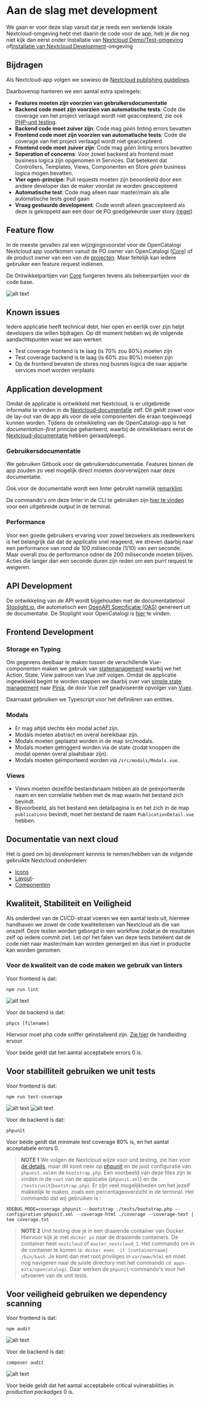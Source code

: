 # Aan de slag met development

We gaan er voor deze stap vanuit dat je reeds een werkende lokale Nextcloud-omgeving hebt met daarin de code voor de app, heb je die nog niet kijk dan eerst onder Installatie van [Nextcloud Demo/Test-omgeving](installatie-van-nextcloud-demo-test-omgeving.md) of[Installatie van Nextcloud Development](../installatie/instructies.md)-omgeving

## Bijdragen

Als Nextcloud-app volgen we sowieso de [Nextcloud publishing guidelines](https://docs.nextcloud.com/server/19/developer_manual/app/publishing.html#app-guidelines).

Daarbovenop hanteren we een aantal extra spelregels:

* **Features moeten zijn voorzien van gebruikersdocumentatie**
* **Backend code moet zijn voorzien van automatische tests**: Code die coverage van het project verlaagd wordt niet geaccepteerd, zie ook [PHP-unit testing](https://docs.nextcloud.com/server/latest/developer_manual/server/unit-testing.html).
* **Backend code moet zuiver zijn**: Code mag *géén* linting errors bevatten
* **Frontend code moet zijn voorzien van automatische tests**: Code die coverage van het project verlaagd wordt niet geaccepteerd
* **Frontend code moet zuiver zijn**: Code mag *géén* linting errors bevatten
* **Seperation of concerns**: Voor zowel backend als frontend moet business logica zijn opgenomen in Services. Dat betekent dat Controllers, Templates, Views, Componenten en Store *géén* business logica mogen bevatten.
* **Vier ogen-principe**: Pull requests moeten zijn beoordeeld door een andere developer dan de maker voordat ze worden geaccepteerd
* **Automatische test**: Code mag alleen naar master/main als alle automatische tests goed gaan
* **Vraag gestuurde development**: Code wordt alleen geaccepteerd als deze is gekoppeld aan een door de PO goedgekeurde user story ([regel](https://github.com/OpenCatalogi/.github/issues/new/choose))

## Feature flow

In de meeste gevallen zal een wijzigingsvoorstel voor de OpenCatalogi Nextcloud app voortkomen vanuit de PO owner van OpenCatalogi ([Core](https://documentatie.opencatalogi.nl/Docs/Projecten/)) of de product owner van een van de [projecten](https://documentatie.opencatalogi.nl/Docs/Projecten/). Maar feitelijk kan iedere gebruiker een feature request indienen.

De Ontwikkelpartijen van [Core](https://documentatie.opencatalogi.nl/Docs/Projecten/) fungeren tevens als beheerpartijen voor de code base.

![alt text](feature_flow.png)

## Known issues
Iedere applicatie heeft technical debt, hier open en eerlijk over zijn helpt developers die willen bijdragen. Op dit moment hebben wij de volgende aandachtspunten waar we aan werken

- Test coverage frontend is te laag (is 70% zou 80%) moeten zijn
- Test coverage backend is te laag (is 60% zou 80%) moeten zijn
- Op de frontend bevaten de stores nog busnes logica die naar apparte services moet worden verplaats

## Application development

Omdat de applicatie is ontwikkeld met Nextcloud, is er uitgebreide informatie te vinden in de [Nextcloud-documentatie](https://docs.nextcloud.com/server/latest/developer_manual/index.html) zelf. Dit geldt zowel voor de lay-out van de app als voor de vele componenten die eraan toegevoegd kunnen worden. Tijdens de ontwikkeling van de OpenCatalogi-app is het *documentation-first* principe gehanteerd, waarbij de ontwikkelaars eerst de [Nextcloud-documentatie](https://docs.nextcloud.com/server/latest/developer_manual/index.html) hebben geraadpleegd.

### Gebruikersdocumentatie

We gebruiken Gitbook voor de gebruikersdocumentatie. Features binnen de app zouden zo veel mogelijk direct moeten doorverwijzen naar deze documentatie.

Ook voor de documentatie wordt een linter gebruikt namelijk [remarklint](https://github.com/remarkjs/remark-lint).

De commando's om deze linter in de CLI te gebruiken zijn [hier te vinden](https://github.com/remarkjs/remark-lint?tab=readme-ov-file#what-is-this) voor een uitgebreide output in de terminal.

### Performance
Voor een goede gebruikers ervaring voor zowel bezoekers als medewerkers is het belangrijk dat dat de applicatie snel reageerd, we streven daarbij naar een performance van rond de 100 miliseconde (1/10) van een seconde. Maar overall zou de performance odner de 200 miliseconde moeten blijven. Acties die langer dan een seconde duren zijn reden om een purrl request te weigeren.

## API Development

De ontwikkeling van de API wordt bijgehouden met de documentatietool [Stoplight.io](https://stoplight.io/), die automatisch een [OpenAPI Specificatie (OAS)](https://www.noraonline.nl/wiki/FS:Openapi-specification#:~:text=Een%20OpenAPI%20Specification%20\(OAS\)%20beschrijft,er%20achter%20de%20API%20schuilgaat.) genereert uit de documentatie. De Stoplight voor OpenCatalogi is [hier](https://conduction.stoplight.io/docs/open-catalogi/6yuj08rgf7w44-open-catalogi-api) te vinden.

## Frontend Development

### Storage en Typing

Om gegevens deelbaar te maken tussen de verschillende Vue-componenten maken we gebruik van [statemanagement](https://vuejs.org/guide/scaling-up/state-management) waarbij we het Action, State, View patroon van Vue zelf volgen. Omdat de applicatie ingewikkeld begint te worden stappen we daarbij over van [simple state management](https://vuejs.org/guide/scaling-up/state-management#simple-state-management-with-reactivity-api) naar [Pinia](https://pinia.vuejs.org/), de door Vue zelf geadviseerde opvolger van [Vuex](https://vuejs.org/guide/scaling-up/state-management#pinia).

Daarnaast gebruiken we Typescript voor het definiëren van entities.

### Modals

* Er mag altijd slechts één modal actief zijn.
* Modals moeten abstract en overal bereikbaar zijn.
* Modals moeten geplaatst worden in de map src/modals.
* Modals moeten getriggerd worden via de state (zodat knoppen die modal openen overal plaatsbaar zijn).
* Modals moeten geïmporteerd worden via `/src/modals/Modals.vue`.

### Views

* Views moeten dezelfde bestandsnaam hebben als de geëxporteerde naam en een correlatie hebben met de map waarin het bestand zich bevindt.
* Bijvoorbeeld, als het bestand een detailpagina is en het zich in de map `publications` bevindt, moet het bestand de naam `PublicationDetail.vue` hebben.

## Documentatie van next cloud

Het is goed om bij development kennnis te nemen/hebben van de volgende gebruikte Nextcloud onderdelen:

* [Icons](https://pictogrammers.com/library/mdi/)
* [Layout](https://docs.nextcloud.com/server/latest/developer_manual/design/layout.html)-
* [Componenten](https://nextcloud-vue-components.netlify.app/)

## Kwaliteit, Stabiliteit en Veiligheid

Als onderdeel van de CI/CD-straat voeren we een aantal tests uit, hiermee handhaven we zowel de code kwaliteiteisen van Nextcloud als die van onszelf. Deze testen worden geborgd in een workflow zodat je de resultaten zelf op iedere commit ziet. Let op! het falen van deze tests betekent dat de code niet naar master/main kan worden gemerged en dus niet in productie kan worden genomen.

### Voor de kwaliteit van de code maken we gebruik van linters

Voor frontend is dat:

```cli
npm run lint
```

![alt text](npm_lint.png) 

Voor de backend is dat:

```cli
phpcs [filename]
```

Hiervoor moet php code sniffer geïnstalleerd zijn. [Zie hier](https://dev.to/xxzeroxx/phpcs-php-code-sniffer-59f4) de handleiding ervoor

Voor beide geldt dat het aantal acceptabele errors 0 is.

## Voor stabilliteit gebruiken we unit tests

Voor frontend is dat:

```cli
npm run test-coverage
```
![alt text](image.png)
![alt text](npm_test.png)

Voor de backend is dat:

```cli
phpunit 
```

Voor beide geldt dat minimale test coverage 80% is, en het aantal acceptabele errors 0.

> **NOTE 1** We volgen de Nextcloud wijze voor unit testing, zie hier voor [de details](https://docs.nextcloud.com/server/latest/developer_manual/server/unit-testing.html), maar dit komt neer op [phpunit](https://docs.phpunit.de/en/11.3/index.html) en de juist configuratie van `phpunit.xml`en de `bootstrap.php`. Een voorbeeld van deze files zijn te vinden in de `root` van de applicatie (`phpunit.xml`) en de `/tests/unit`(`bootstrap.php`). Er zijn veel mogelijkheden om het jezelf makkelijk te maken, zoals een percentageoverzicht in de terminal. Het commando dat wij gebruiken is :

`XDEBUG_MODE=coverage phpunit --bootstrap ./tests/bootstrap.php --configuration phpunit.xml --coverage-html ./coverage --coverage-text | tee coverage.txt`

> **NOTE 2** Unit testing doe je in een draaiende container van Docker. Hiervoor kijk je met `docker ps` naar de draaiende containers. De container heet `nextcloud` of `master_nextcloud_1`. Het commando om in de container te komen is: `docker exec -it [containernaam] /bin/bash`. Je komt dan met root priviliges in `var/www/html` en moet nog navigeren naar de juiste directory met het commando `cd apps-exta/opencatalogi`. Daar werken de `phpunit`-commando's voor het uitvoeren van de unit tests.

## Voor veiligheid gebruiken we dependency scanning

Voor frontend is dat:

```cli
npm audit
```

![alt text](npm_audit.png)

Voor de backend is dat:

```cli
composer audit
```

![alt text](composer_audit.png)

Voor beide geldt dat het aantal acceptabele critical vulnerabilities in _production packadges_ 0 is.